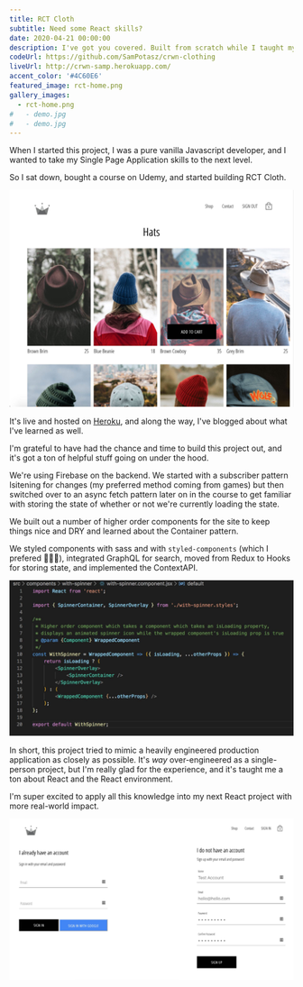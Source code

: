 ```yaml
---
title: RCT Cloth
subtitle: Need some React skills?
date: 2020-04-21 00:00:00
description: I've got you covered. Built from scratch while I taught myself the latest and greatest, this shop has everything from Redux to Hooks, Firebase to GraphQL, testing with Jest and Enzyme, plus a ton more.
codeUrl: https://github.com/SamPotasz/crwn-clothing
liveUrl: http://crwn-samp.herokuapp.com/
accent_color: '#4C60E6'
featured_image: rct-home.png
gallery_images:
  - rct-home.png
#   - demo.jpg
#   - demo.jpg
---
```


When I started this project, I was a pure vanilla Javascript developer, and I wanted to take my Single Page Application skills to the next level.

So I sat down, bought a course on Udemy, and started building RCT Cloth.

![](/images/projects/rct-shop.jpg)

It's live and hosted on [Heroku](http://crwn-samp.herokuapp.com/), and along the way, I've blogged about what I've learned as well.

I'm grateful to have had the chance and time to build this project out, and it's got a ton of helpful stuff going on under the hood.

We're using Firebase on the backend. We started with a subscriber pattern lsitening for changes (my preferred method coming from games) but then switched over to an async fetch pattern later on in the course to get familiar with storing the state of whether or not we're currently loading the state.

We built out a number of higher order components for the site to keep things nice and DRY and learned about the Container pattern. 

We styled components with sass and with `styled-components` (which I prefered 🤷🏻‍♂️), integrated GraphQL for search, moved from Redux to Hooks for storing state, and implemented the ContextAPI.

![](/images/projects/rct-hoc-code.jpg)

In short, this project tried to mimic a heavily engineered production application as closely as possible. It's *way* over-engineered as a single-person project, but I'm really glad for the experience, and it's taught me a ton about React and the React environment.

I'm super excited to apply all this knowledge into my next React project with more real-world impact.

![](/images/projects/rct-signin.jpg)
